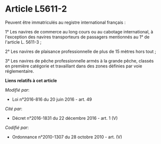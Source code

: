 # Article L5611-2

Peuvent être immatriculés au registre international français :

1° Les navires de commerce au long cours ou au cabotage international, à l'exception des navires transporteurs de passagers
mentionnés au 1° de l'article L. 5611-3 ;

2° Les navires de plaisance professionnelle de plus de 15 mètres hors tout ;

3° Les navires de pêche professionnelle armés à la grande pêche, classés en première catégorie et travaillant dans des zones
définies par voie réglementaire.

**Liens relatifs à cet article**

_Modifié par_:

  - Loi n°2016-816 du 20 juin 2016 - art. 49

_Cité par_:

  - Décret n°2016-1831 du 22 décembre 2016 - art. 1 (V)

_Codifié par_:

  - Ordonnance n°2010-1307 du 28 octobre 2010 - art. (V)
